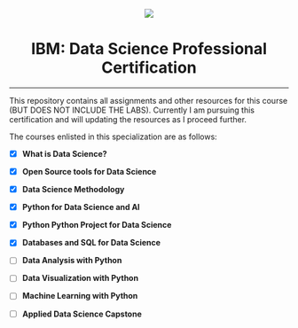 <p align="center">
  <img src="https://user-images.githubusercontent.com/79361165/108628439-e6029000-7452-11eb-936c-edf21557562c.JPG">
</p>

<h1 align="center"> IBM: Data Science Professional Certification </h1>

<hr />

This repository contains all assignments and other resources for this course (BUT DOES NOT INCLUDE THE LABS).
Currently I am pursuing this certification and will updating the resources as I proceed further.

The courses enlisted in this specialization are as follows:

- [x] __What is Data Science?__

- [x] __Open Source tools for Data Science__

- [x] __Data Science Methodology__ 

- [x] __Python for Data Science and AI__

- [x] __Python Python Project for Data Science__

- [x] __Databases and SQL for Data Science__

- [ ] __Data Analysis with Python__

- [ ] __Data Visualization with Python__

- [ ] __Machine Learning with Python__

- [ ] __Applied Data Science Capstone__
